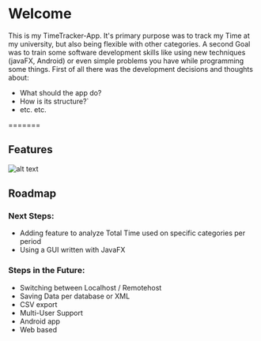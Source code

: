 # Welcome

This is my TimeTracker-App. It's primary purpose was to track my Time at my university, but also being flexible with other categories. A second Goal was to train some software development skills like using new techniques (javaFX, Android) or even simple problems you have while programming some things. First of all there was the development decisions and thoughts about:

* What should the app do?
* How is its structure?`
* etc. etc.

=======
## Features

![alt text](http://kerberos-grube.de/img/TimeY-Mindmap.png "Project Mindmap")

## Roadmap

### Next Steps:

* Adding feature to analyze Total Time used on specific categories per period
* Using a GUI written with JavaFX

### Steps in the Future:

* Switching between Localhost / Remotehost
* Saving Data per database or XML
* CSV export
* Multi-User Support
* Android app
* Web based
